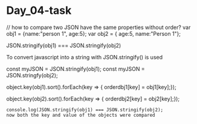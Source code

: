 # Day_04-task

// how to compare two JSON have the same properties without order?
var obj1 = {name:"person 1", age:5};
var obj2 = { age:5, name:"Person 1"};

JSON.stringify(obj1) === JSON.stringify(obj2)
    
 To convert javascript into a string with JSON.stringify() is used
 
 const myJSON = JSON.stringify(obj1);
 const myJSON = JSON.stringfy(obj2);

object.key(obj1).sort().forEach(key => {
	orderdbj1[key] = obj1[key];});
	
object.key(obj2).sort().forEach(key => {
	orderdbj2[key] = obj2[key];});
	
	console.log(JSON.stringify(obj1) === JSON.stringify(obj2);
	now both the key and value of the objects were compared
